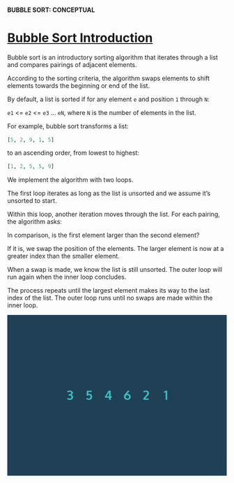 #### BUBBLE SORT: CONCEPTUAL

# [Bubble Sort Introduction](https://www.codecademy.com/courses/sorting-algorithms/lessons/bubble-sort-conceptual/exercises/bubble-sort-conceptual-intro)

Bubble sort is an introductory sorting algorithm that iterates through a list and compares pairings of adjacent elements.

According to the sorting criteria, the algorithm swaps elements to shift elements towards the beginning or end of the list.

By default, a list is sorted if for any element `e` and position `1` through `N`:

`e1` <= `e2` <= `e3` … `eN`, where `N` is the number of elements in the list.

For example, bubble sort transforms a list:
```python
[5, 2, 9, 1, 5]
```
to an ascending order, from lowest to highest:
```python
[1, 2, 5, 5, 9]
```
We implement the algorithm with two loops.

The first loop iterates as long as the list is unsorted and we assume it’s unsorted to start.

Within this loop, another iteration moves through the list. For each pairing, the algorithm asks:

In comparison, is the first element larger than the second element?

If it is, we swap the position of the elements. 
The larger element is now at a greater index than the smaller element.

When a swap is made, we know the list is still unsorted. 
The outer loop will run again when the inner loop concludes.

The process repeats until the largest element makes its way to the last index of the list. 
The outer loop runs until no swaps are made within the inner loop.

![boubble short](BubbleSort.webp)
